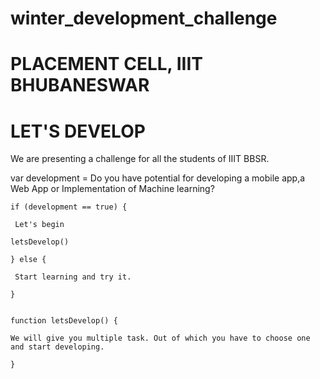 # winter_development_challenge 

# PLACEMENT CELL, IIIT BHUBANESWAR
# LET'S DEVELOP
We are presenting a challenge for all the students of IIIT BBSR.

var development = Do you have potential for developing a mobile app,a Web App or Implementation of Machine learning?

    if (development == true) {

     Let's begin

    letsDevelop()
  
    } else {
 
     Start learning and try it.
 
    }


    function letsDevelop() {

    We will give you multiple task. Out of which you have to choose one and start developing.

    }
